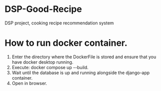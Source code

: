 # DSP-Good-Recipe
DSP project, cooking recipe recommendation system


# How to run docker container.

1. Enter the directory where the DockerFile is stored and ensure that you have docker desktop running.
2. Execute: docker compose up --build.
3. Wait until the database is up and running alongside the django-app container.
4. Open in browser.
